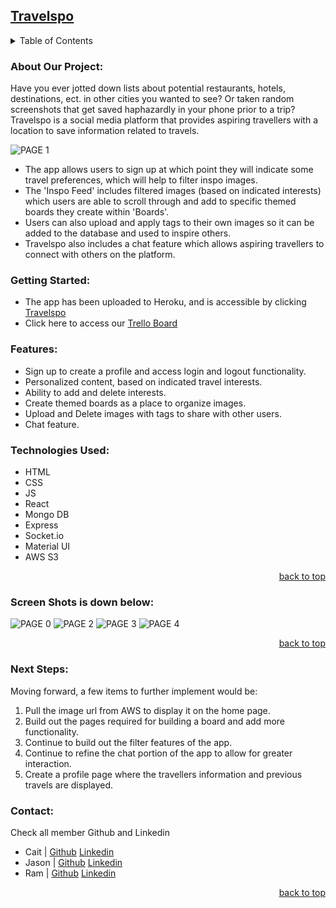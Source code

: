 <div id="top"></div>

## [Travelspo](Link:)

<details>
  <summary>Table of Contents</summary>
  <ol>
    <li><a href="#project-description">Project Description</a></li>
    <li><a href="#getting-started">Getting Started</a></li>
    <li><a href="#features">Features</a></li>
    <li><a href="#technologies-used">Technologies Used</a></li>
    <li><a href="#screen-shots">Screen Shots</a></li>
    <li><a href="#Usage">Usage</a></li>
    <li><a href="#contact">Contact</a></li>
  </ol>
</details>

### About Our Project:

Have you ever jotted down lists about potential restaurants, hotels, destinations, ect. in other cities you wanted to see? Or taken random screenshots that get saved haphazardly in your phone prior to a trip? Travelspo is a social media platform that provides aspiring travellers with a location to save information related to travels. 

![PAGE 1](https://user-images.githubusercontent.com/106548841/185547431-10108580-0763-4cee-a87d-160d42486374.png)




- The app allows users to sign up at which point they will indicate some travel preferences, which will help to filter inspo images.
- The 'Inspo Feed' includes filtered images (based on indicated interests) which users are able to scroll through and add to specific themed boards they create within 'Boards'. 
- Users can also upload and apply tags to their own images so it can be added to the database and used to inspire others.
- Travelspo also includes a chat feature which allows aspiring travellers to connect with others on the platform.

### Getting Started:

- The app has been uploaded to Heroku, and is accessible by clicking [Travelspo](Link:)
- Click here to access our [Trello Board](https://trello.com/b/bcJHqtr1/project-4)

### Features: 

- Sign up to create a profile and access login and logout functionality.
- Personalized content, based on indicated travel interests.
- Ability to add and delete interests.
- Create themed boards as a place to organize images.
- Upload and Delete images with tags to share with other users.
- Chat feature.


### Technologies Used:

- HTML
- CSS
- JS
- React
- Mongo DB
- Express
- Socket.io
- Material UI
- AWS S3

<p align="right"><a href="#top">back to top</a></p>

### Screen Shots is down below:

![PAGE 0](https://user-images.githubusercontent.com/106548841/185547331-f1fafec9-e7cc-4e6e-9944-daf3a9274e53.png)
![PAGE 2](https://user-images.githubusercontent.com/106548841/185547448-c7cdb86d-160d-4433-8e99-ff5366d71d59.png)
![PAGE 3](https://user-images.githubusercontent.com/106548841/185547455-a5b4c0d5-c7eb-4651-8ce0-64abc8c75759.png)
![PAGE 4](https://user-images.githubusercontent.com/106548841/185547461-d88c40c2-4e98-40e5-abd0-b5fd16cf95ab.png)


<p align="right"><a href="#top">back to top</a></p>

### Next Steps: 

Moving forward, a few items to further implement would be:

1. Pull the image url from AWS to display it on the home page.
2. Build out the pages required for building a board and add more functionality.
3. Continue to build out the filter features of the app.
4. Continue to refine the chat portion of the app to allow for greater interaction.
5. Create a profile page where the travellers information and previous travels are displayed.


### Contact: 

Check all member Github and Linkedin
- Cait | [Github](https://github.com/caitbrock)   [Linkedin](https://www.linkedin.com/in/caitbrock/)
- Jason | [Github](https://github.com/bbcello)   [Linkedin](https://www.linkedin.com/in/joon-suh-sohn-64b385152/)
- Ram | [Github](https://github.com/RamSritharan)   [Linkedin](lhttps://www.linkedin.com/in/rsritharan/)


<p align="right"><a href="#top">back to top</a></p>

